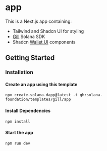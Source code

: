 # app

This is a Next.js app containing:

- Tailwind and Shadcn UI for styling
- [Gill](https://gill.site/) Solana SDK
- Shadcn [Wallet UI](https://registry.wallet-ui.dev) components

## Getting Started

### Installation

#### Create an app using this template

```shell
npx create-solana-dapp@latest -t gh:solana-foundation/templates/gill/app
```

#### Install Dependencies

```shell
npm install
```

#### Start the app

```shell
npm run dev
```
